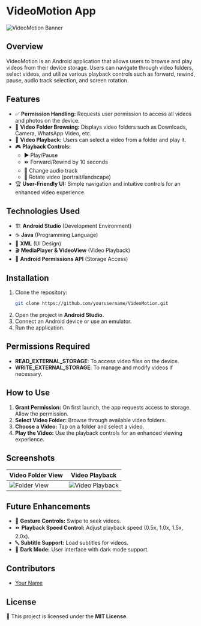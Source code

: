 # VideoMotion App

![VideoMotion Banner](screenshots/banner.png)

## Overview
VideoMotion is an Android application that allows users to browse and play videos from their device storage. Users can navigate through video folders, select videos, and utilize various playback controls such as forward, rewind, pause, audio track selection, and screen rotation.

## Features
- ✅ **Permission Handling:** Requests user permission to access all videos and photos on the device.
- 📂 **Video Folder Browsing:** Displays video folders such as Downloads, Camera, WhatsApp Video, etc.
- 🎥 **Video Playback:** Users can select a video from a folder and play it.
- 🎮 **Playback Controls:**
  - ▶️ Play/Pause
  - ⏩ Forward/Rewind by 10 seconds
  - 🎵 Change audio track
  - 🔄 Rotate video (portrait/landscape)
- 🏆 **User-Friendly UI:** Simple navigation and intuitive controls for an enhanced video experience.

## Technologies Used
- 🏗 **Android Studio** (Development Environment)
- ☕ **Java** (Programming Language)
- 🎨 **XML** (UI Design)
- 🎬 **MediaPlayer & VideoView** (Video Playback)
- 🔐 **Android Permissions API** (Storage Access)

## Installation
1. Clone the repository:
   ```sh
   git clone https://github.com/yourusername/VideoMotion.git
   ```
2. Open the project in **Android Studio**.
3. Connect an Android device or use an emulator.
4. Run the application.

## Permissions Required
- **READ_EXTERNAL_STORAGE**: To access video files on the device.
- **WRITE_EXTERNAL_STORAGE**: To manage and modify videos if necessary.

## How to Use
1. **Grant Permission:** On first launch, the app requests access to storage. Allow the permission.
2. **Select Video Folder:** Browse through available video folders.
3. **Choose a Video:** Tap on a folder and select a video.
4. **Play the Video:** Use the playback controls for an enhanced viewing experience.

## Screenshots
| Video Folder View | Video Playback |
|-------------------|---------------|
| ![Folder View](screenshots/folder_view.png) | ![Video Playback](screenshots/video_playback.png) |

## Future Enhancements
- 📱 **Gesture Controls:** Swipe to seek videos.
- ⏩ **Playback Speed Control:** Adjust playback speed (0.5x, 1.0x, 1.5x, 2.0x).
- 🔤 **Subtitle Support:** Load subtitles for videos.
- 🌙 **Dark Mode:** User interface with dark mode support.

## Contributors
- [Your Name](https://github.com/yourusername)

## License
📜 This project is licensed under the **MIT License**.

